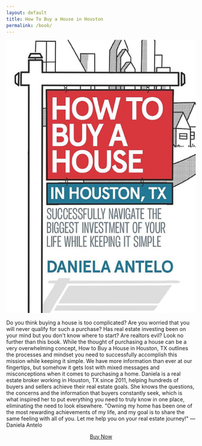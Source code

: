 ```yaml
---
layout: default
title: How To Buy a House in Houston
permalink: /book/
---
```

<img src="/img/book.jpg" class="book">

  <p>Do you think buying a house is too complicated? Are you worried that you will never qualify for such a purchase? Has real estate investing been on your mind but you don't know where to start? Are realtors evil? Look no further than this book. While the thought of purchasing a house can be a very overwhelming concept, How to Buy a House in Houston, TX outlines the processes and mindset you need to successfully accomplish this mission while keeping it simple. We have more information than ever at our fingertips, but somehow it gets lost with mixed messages and misconceptions when it comes to purchasing a home. Daniela is a real estate broker working in Houston, TX since 2011, helping hundreds of buyers and sellers achieve their real estate goals. She knows the questions, the concerns and the information that buyers constantly seek, which is what inspired her to put everything you need to truly know in one place, eliminating the need to look elsewhere. "Owning my home has been one of the most rewarding achievements of my life, and my goal is to share the same feeling with all of you. Let me help you on your real estate journey!" — Daniela Antelo</p>
<div style="text-align: center">
<p class="readlink"><a href="https://www.amazon.com/dp/1792789300" target="_blank" class="readmore">Buy Now</a></p>
</div>
